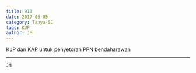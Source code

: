 ```yaml
---
title: 913
date: 2017-06-05
category: Tanya-SC
tags: KUP
author: JM
---
```


KJP dan KAP untuk penyetoran PPN bendaharawan

---



`JM`
